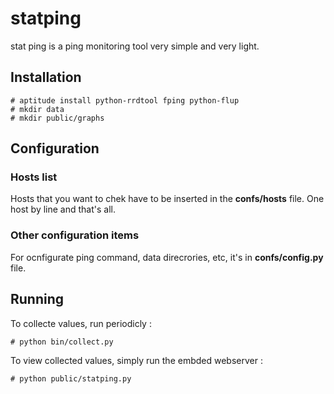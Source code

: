 statping
========
stat ping is a ping monitoring tool very simple and very light.

## Installation
```
# aptitude install python-rrdtool fping python-flup
# mkdir data
# mkdir public/graphs
```

## Configuration
### Hosts list
Hosts that you want to chek have to be inserted in the **confs/hosts** file. One host by line and that's all.

### Other configuration items
For ocnfigurate ping command, data direcrories, etc, it's in **confs/config.py** file.

## Running
To collecte values, run periodicly :
```
# python bin/collect.py
```

To view collected values, simply run the embded webserver :
```
# python public/statping.py
```
